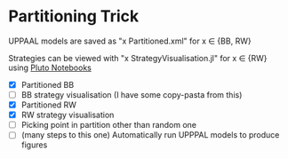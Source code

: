 # Partitioning Trick

UPPAAL models are saved as "x Partitioned.xml" for x ∈ {BB, RW}

Strategies can be viewed with "x StrategyVisualisation.jl" for x ∈ {RW} using [Pluto Notebooks](https://github.com/fonsp/Pluto.jl) 

 - [x] Partitioned BB
 - [ ] BB strategy visualisation (I have some copy-pasta from this)
 - [x] Partitioned RW
 - [x] RW strategy visualisation
 - [ ] Picking point in partition other than random one
 - [ ] (many steps to this one) Automatically run UPPPAL models to produce figures
